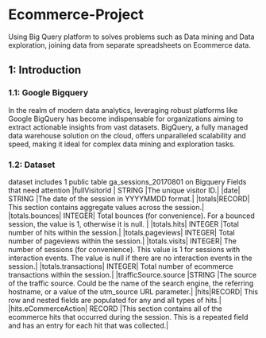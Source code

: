 # Ecommerce-Project
Using Big Query platform to solves problems such as Data mining and Data exploration, joining data from separate spreadsheets on Ecommerce data.
## 1: Introduction
### 1.1: Google Bigquery
In the realm of modern data analytics, leveraging robust platforms like Google BigQuery has become indispensable for organizations aiming to extract actionable insights from vast datasets. BigQuery, a fully managed data warehouse solution on the cloud, offers unparalleled scalability and speed, making it ideal for complex data mining and exploration tasks.
### 1.2: Dataset
dataset includes 1 public table ga_sessions_20170801 on Bigquery
Fields that need attention
|fullVisitorId	| STRING |The unique visitor ID.|
|date| STRING |The date of the session in YYYYMMDD format.|
|totals|RECORD| This section contains aggregate values across the session.|
|totals.bounces|	INTEGER|	Total bounces (for convenience). For a bounced session, the value is 1, otherwise it is null. |
|totals.hits|	INTEGER	|Total number of hits within the session.|
|totals.pageviews|	INTEGER|	Total number of pageviews within the session.|
|totals.visits|	INTEGER|	The number of sessions (for convenience). This value is 1 for sessions with interaction events. The value is null if there are no interaction events in the session.|
|totals.transactions|	INTEGER|	Total number of ecommerce transactions within the session.|
|trafficSource.source |STRING	|The source of the traffic source. Could be the name of the search engine, the referring hostname, or a value of the utm_source URL parameter.|
|hits|RECORD|	This row and nested fields are populated for any and all types of hits.|
|hits.eCommerceAction|	RECORD	|This section contains all of the ecommerce hits that occurred during the session. This is a repeated field and has an entry for each hit that was collected.|
